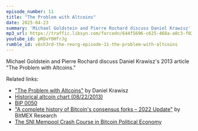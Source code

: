 ```yaml
---
episode_number: 11
title: "The Problem with Altcoins"
date: 2025-04-23
summary: 'Michael Goldstein and Pierre Rochard discuss Daniel Krawisz''s 2013 article "The Problem with Altcoins"'
mp3_url: https://traffic.libsyn.com/forcedn/644f5696-c625-468a-a0c3-f02493f7b768/thereorg-ep011-the-problem-with-altcoins.mp3
youtube_id: pRDvY0HfrJg
rumble_id: v6sh3rd-the-reorg-episode-11-the-problem-with-altcoins
---
```


Michael Goldstein and Pierre Rochard discuss Daniel Krawisz's 2013 article "The Problem with Altcoins."

Related links:

- ["The Problem with Altcoins"](https://nakamotoinstitute.org/mempool/the-problem-with-altcoins/) by Daniel Krawisz
- [Historical altcoin chart (08/22/2013)](https://coinmarketcap.com/historical/20130822/)
- [BIP 0050](https://en.bitcoin.it/wiki/BIP_0050)
- ["A complete history of Bitcoin's consensus forks – 2022 Update"](https://blog.bitmex.com/a-complete-history-of-bitcoins-consensus-forks-2022-update/) by BitMEX Research
- [The SNI Mempool Crash Course in Bitcoin Political Economy](https://nakamotoinstitute.org/crash-course/)
